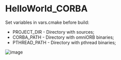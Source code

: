 # HelloWorld_CORBA

Set variables in vars.cmake before build:
- PROJECT_DIR - Directory with sources;
- CORBA_PATH - Directory with omniORB binaries;
- PTHREAD_PATH - Directory with pthread binaries;

![image](https://user-images.githubusercontent.com/51032317/93689475-7cfba280-fad7-11ea-9e79-e640ce30f56e.png)
